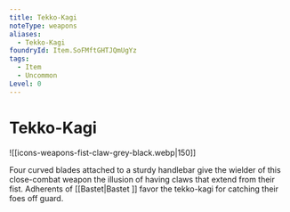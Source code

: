 ```yaml
---
title: Tekko-Kagi
noteType: weapons
aliases:
  - Tekko-Kagi
foundryId: Item.SoFMftGHTJQmUgYz
tags:
  - Item
  - Uncommon
Level: 0
---
```


# Tekko-Kagi
![[icons-weapons-fist-claw-grey-black.webp|150]]

Four curved blades attached to a sturdy handlebar give the wielder of this close-combat weapon the illusion of having claws that extend from their fist. Adherents of [[Bastet|Bastet ]] favor the tekko-kagi for catching their foes off guard.

